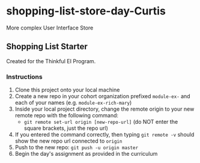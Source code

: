 # shopping-list-store-day-Curtis
More complex User Interface Store
## Shopping List Starter

Created for the Thinkful EI Program.

### Instructions

1. Clone this project onto your local machine
2. Create a new repo in your cohort organization prefixed `module-ex-` and each of your names (e.g. `module-ex-rich-mary`)
3. Inside your local project directory, change the remote origin to your new remote repo with the following command:
    * `git remote set-url origin [new-repo-url]` (do NOT enter the square brackets, just the repo url)
4. If you entered the command correctly, then typing `git remote -v` should show the new repo url connected to `origin`
5. Push to the new repo: `git push -u origin master`
6. Begin the day's assignment as provided in the curriculum
